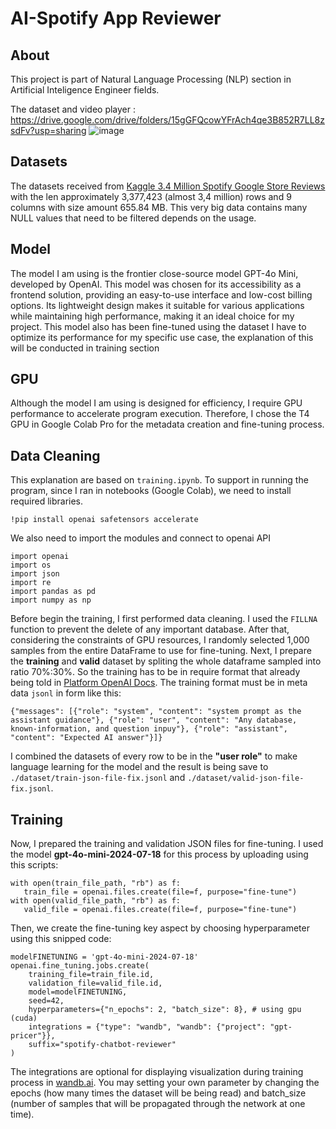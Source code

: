 # AI-Spotify App Reviewer

## About
This project is part of Natural Language Processing (NLP) section in Artificial Inteligence Engineer fields.

The dataset and video player : https://drive.google.com/drive/folders/15gGFQcowYFrAch4qe3B852R7LL8zsdFv?usp=sharing
![image](https://github.com/user-attachments/assets/1f22e440-d95a-46b8-b38a-4f89d1c3f41f)


## Datasets
The datasets received from [Kaggle 3.4 Million Spotify Google Store Reviews](https://www.kaggle.com/datasets/bwandowando/3-4-million-spotify-google-store-reviews/) with the len approximately 3,377,423 (almost 3,4 million) rows and 9 columns with size amount 655.84 MB. This very big data contains many NULL values that need to be filtered depends on the usage.

## Model
The model I am using is the frontier close-source model GPT-4o Mini, developed by OpenAI. This model was chosen for its accessibility as a frontend solution, providing an easy-to-use interface and low-cost billing options. Its lightweight design makes it suitable for various applications while maintaining high performance, making it an ideal choice for my project.  This model also has been fine-tuned using the dataset I have to optimize its performance for my specific use case, the explanation of this will be conducted in training section

## GPU
Although the model I am using is designed for efficiency, I require GPU performance to accelerate program execution. Therefore, I chose the T4 GPU in Google Colab Pro for the metadata creation and fine-tuning process.

## Data Cleaning
This explanation are based on `training.ipynb`. To support in running the program, since I ran in notebooks (Google Colab), we need to install required libraries.
```
!pip install openai safetensors accelerate
```

We also need to import the modules and connect to openai API
```
import openai
import os
import json
import re
import pandas as pd
import numpy as np
```
Before begin the training, I first performed data cleaning. I used the `FILLNA` function to prevent the delete of any important database. After that, considering the constraints of GPU resources, I randomly selected 1,000 samples from the entire DataFrame to use for fine-tuning. 
Next, I prepare the **training** and **valid** dataset by spliting the whole dataframe sampled into ratio 70%:30%. So the training has to be in require format that already being told in [Platform OpenAI Docs](https://platform.openai.com/docs/guides/fine-tuning/preparing-your-dataset). The training format must be in meta data `jsonl` in form like this:

`{"messages": [{"role": "system", "content": "system prompt as the assistant guidance"}, {"role": "user", "content": "Any database, known-information, and question inpuy"}, {"role": "assistant", "content": "Expected AI answer"}]}`

I combined the datasets of every row to be in the **"user role"** to make language learning for the model and the result is being save to `./dataset/train-json-file-fix.jsonl` and `./dataset/valid-json-file-fix.jsonl`.

## Training
Now, I prepared the training and validation JSON files for fine-tuning. I used the model **gpt-4o-mini-2024-07-18** for this process by uploading using this scripts:

```
with open(train_file_path, "rb") as f:
   train_file = openai.files.create(file=f, purpose="fine-tune")
with open(valid_file_path, "rb") as f:
   valid_file = openai.files.create(file=f, purpose="fine-tune")
```

Then, we create the fine-tuning key aspect by choosing hyperparameter using this snipped code:
```
modelFINETUNING = 'gpt-4o-mini-2024-07-18'
openai.fine_tuning.jobs.create(
    training_file=train_file.id,
    validation_file=valid_file.id,
    model=modelFINETUNING,
    seed=42,
    hyperparameters={"n_epochs": 2, "batch_size": 8}, # using gpu (cuda)
    integrations = {"type": "wandb", "wandb": {"project": "gpt-pricer"}},
    suffix="spotify-chatbot-reviewer"
)
```

The integrations are optional for displaying visualization during training process in [wandb.ai](https://wandb.ai/). You may setting your own parameter by changing the epochs (how many times the dataset will be being read) and batch_size (number of samples that will be propagated through the network at one time).
